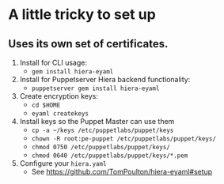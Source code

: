 <!SLIDE>
# A little tricky to set up
## Uses its own set of certificates.

1. Install for CLI usage:
    * `gem install hiera-eyaml`
1. Install for Puppetserver Hiera backend functionality:
    * `puppetserver gem install hiera-eyaml`
1. Create encryption keys:
    * `cd $HOME`
    * `eyaml createkeys`
1. Install keys so the Puppet Master can use them
    * `cp -a ~/keys /etc/puppetlabs/puppet/keys`
    * `chown -R root:pe-puppet /etc/puppetlabs/puppet/keys/`
    * `chmod 0750 /etc/puppetlabs/puppet/keys/`
    * `chmod 0640 /etc/puppetlabs/puppet/keys/*.pem`
1. Configure your `hiera.yaml`
    * See https://github.com/TomPoulton/hiera-eyaml#setup
